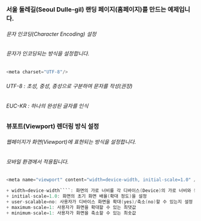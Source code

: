 


### 서울 둘레길(Seoul Dulle-gil) 랜딩 페이지(홈페이지)를 만드는 예제입니다.

###### 문자 인코딩(Character Encoding) 설정
###### 문자가 인코딩되는 방식을 설정합니다.
````c
<meta charset="UTF-8"/>
````

###### UTF-8 : 초성, 중성, 종성으로 구분하여 문자를 작성(권장)
###### EUC-KR : 하나의 완성된 글자를 인식

### 뷰포트(Viewport) 렌더링 방식 설정

######  웹페이지가 화면(Viewport)에 표현되는 방식을 설정합니다.
######  모바일 환경에서 적용됩니다.

````c
<meta name="viewport" content="width=device-width, initial-scale=1.0" />
````
````c
+ width=device-width````: 화면의 가로 너비를 각 디바이스(Device)의 가로 너비와 동일하게 적용
+ initial-scale=1.0: 화면의 초기 화면 배율(확대 정도)을 설정
+ user-scalable=no: 사용자가 디바이스 화면을 확대(yes)/축소(no)할 수 있는지 설정
+ maximum-scale=1: 사용자가 화면을 확대할 수 있는 최댓값
+ minimum-scale=1: 사용자가 화면을 축소할 수 있는 최솟값
